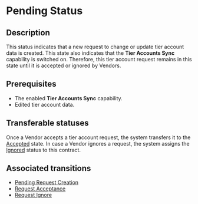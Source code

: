 # Pending Status 
## Description
This status indicates that a new request to change or update tier account data is created. This state also indicates that the **Tier Accounts Sync** capability is switched on. Therefore, this tier account request remains in this state until it is accepted or ignored by Vendors.
## Prerequisites
* The enabled **Tier Accounts Sync** capability.
* Edited tier account data.
## Transferable statuses
Once a Vendor accepts a tier account request, the system transfers it to the [Accepted](s-c-active.html) state.
In case a Vendor ignores a request, the system assigns the [Ignored](s-d-ignored.html) status to this contract.
## Associated transitions
* [Pending Request Creation](t-1-new-pending.html)
* [Request Acceptance](t-3-pen-accepted.html)
* [Request Ignore](t-4-pen-ignored.html)
